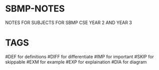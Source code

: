 # SBMP-NOTES
NOTES FOR SUBJECTS FOR SBMP CSE YEAR 2 AND YEAR 3

# TAGS

#DEF for definitions 
#DIFF for differentiate
#IMP for important
#SKIP for skippable
#EXM for example
#EXP for explaination
#DIA for diagram
